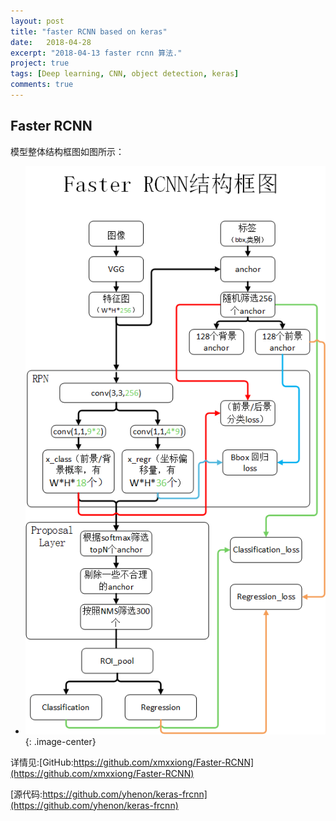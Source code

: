 ```yaml
---
layout: post
title: "faster RCNN based on keras"
date:   2018-04-28
excerpt: "2018-04-13 faster rcnn 算法."
project: true
tags: [Deep learning, CNN, object detection, keras]
comments: true
---
```

## **Faster RCNN** 
模型整体结构框图如图所示：
* ![](https://github.com/xmxxiong/xmxxiong.github.io/blob/master/assets/img/Faster_RCNN/Faster_RCNN.png?raw=true){: .image-center}  

详情见:[GitHub:https://github.com/xmxxiong/Faster-RCNN](https://github.com/xmxxiong/Faster-RCNN)  



[源代码:https://github.com/yhenon/keras-frcnn](https://github.com/yhenon/keras-frcnn)  
